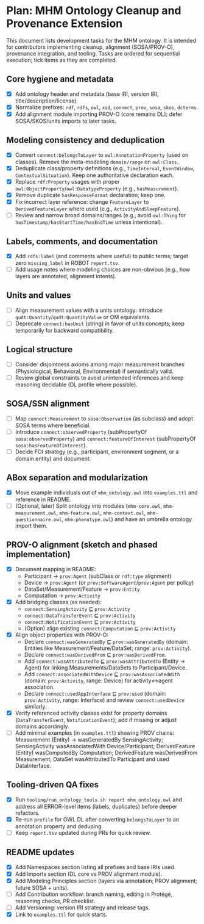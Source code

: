 # Plan: MHM Ontology Cleanup and Provenance Extension

This document lists development tasks for the MHM ontology. It is intended for contributors implementing cleanup, alignment (SOSA/PROV-O), provenance integration, and tooling. Tasks are ordered for sequential execution; tick items as they are completed.

## Core hygiene and metadata

- [x] Add ontology header and metadata (base IRI, version IRI, title/description/license).
- [x] Normalize prefixes: `rdf`, `rdfs`, `owl`, `xsd`, `connect`, `prov`, `sosa`, `skos`, `dcterms`.
- [x] Add alignment module importing PROV-O (core remains DL); defer SOSA/SKOS/units imports to later tasks.

## Modeling consistency and deduplication

- [x] Convert `connect:belongsToLayer` to `owl:AnnotationProperty` (used on classes). Remove the meta-modeling `domain/range` on `owl:Class`.
- [x] Deduplicate class/property definitions (e.g., `TimeInterval`, `EventWindow`, `ContextualSituation`). Keep one authoritative declaration each.
- [x] Replace `rdf:Property` usages with proper `owl:ObjectProperty`/`owl:DatatypeProperty` (e.g., `hasMeasurement`).
- [x] Remove duplicate `hasResponseFormat` declaration; keep one.
- [x] Fix incorrect layer reference: change `FeatureLayer` to `DerivedFeatureLayer` where used (e.g., `ActivityAndSleepFeature`).
- [ ] Review and narrow broad domains/ranges (e.g., avoid `owl:Thing` for `hasTimestamp/hasStartTime/hasEndTime` unless intentional).

## Labels, comments, and documentation

- [x] Add `rdfs:label` (and comments where useful) to public terms; target zero `missing_label` in ROBOT `report.tsv`.
- [ ] Add usage notes where modeling choices are non-obvious (e.g., how layers are annotated, alignment intents).

## Units and values

- [ ] Align measurement values with a units ontology: introduce `qudt:Quantity`/`qudt:QuantityValue` or OM equivalents.
- [ ] Deprecate `connect:hasUnit` (string) in favor of units concepts; keep temporarily for backward compatibility.

## Logical structure

- [ ] Consider disjointness axioms among major measurement branches (Physiological, Behavioral, Environmental) if semantically valid.
- [ ] Review global constraints to avoid unintended inferences and keep reasoning decidable (DL profile where possible).

## SOSA/SSN alignment

- [ ] Map `connect:Measurement` to `sosa:Observation` (as subclass) and adopt SOSA terms where beneficial.
- [ ] Introduce `connect:observedProperty` (subPropertyOf `sosa:observedProperty`) and `connect:featureOfInterest` (subPropertyOf `sosa:hasFeatureOfInterest`).
- [ ] Decide FOI strategy (e.g., participant, environment segment, or a domain entity) and document.

## ABox separation and modularization

- [x] Move example individuals out of `mhm_ontology.owl` into `examples.ttl` and reference in README.
- [ ] (Optional, later) Split ontology into modules (`mhm-core.owl`, `mhm-measurement.owl`, `mhm-feature.owl`, `mhm-context.owl`, `mhm-questionnaire.owl`, `mhm-phenotype.owl`) and have an umbrella ontology import them.

## PROV-O alignment (sketch and phased implementation)

- [x] Document mapping in README: 
  - Participant → `prov:Agent` (subClass or `rdf:type` alignment)
  - Device → `prov:Agent` (or `prov:SoftwareAgent`/`prov:Agent` per policy)
  - DataSet/Measurement/Feature → `prov:Entity`
  - Computation → `prov:Activity`
- [x] Add bridging classes (as needed): 
  - `connect:SensingActivity` ⊑ `prov:Activity`
  - `connect:DataTransferEvent` ⊑ `prov:Activity`
  - `connect:NotificationEvent` ⊑ `prov:Activity`
  - (Option) align existing `connect:Computation` ⊑ `prov:Activity`
- [x] Align object properties with PROV-O: 
  - Declare `connect:wasGeneratedBy` ⊑ `prov:wasGeneratedBy` (domain: Entities like Measurement/Feature/DataSet; range: `prov:Activity`).
  - Declare `connect:wasDerivedFrom` ⊑ `prov:wasDerivedFrom`.
  - Add `connect:wasAttributedTo` ⊑ `prov:wasAttributedTo` (Entity → Agent) for linking Measurements/DataSets to Participant/Device.
  - Add `connect:associatedWithDevice` ⊑ `prov:wasAssociatedWith` (domain: `prov:Activity`, range: Device) for activity↔agent association.
  - Declare `connect:usedAppInterface` ⊑ `prov:used` (domain: `prov:Activity`, range: Interface) and review `connect:usedDevice` similarly.
- [x] Verify referenced activity classes exist for property domains (`DataTransferEvent`, `NotificationEvent`); add if missing or adjust domains accordingly.
- [ ] Add minimal examples (in `examples.ttl`) showing PROV chains: Measurement (Entity) → wasGeneratedBy SensingActivity; SensingActivity wasAssociatedWith Device/Participant; DerivedFeature (Entity) wasComputedBy Computation; DerivedFeature wasDerivedFrom Measurement; DataSet wasAttributedTo Participant and used DataInterface.

## Tooling-driven QA fixes

- [x] Run `tooling/run_ontology_tools.sh report mhm_ontology.owl` and address all ERROR-level items (labels, duplicates) before deeper refactors.
- [x] Re-run `profile` for OWL DL after converting `belongsToLayer` to an annotation property and deduping.
- [ ] Keep `report.tsv` updated during PRs for quick review.

## README updates

- [x] Add Namespaces section listing all prefixes and base IRIs used.
- [x] Add Imports section (DL core vs PROV alignment module).
- [x] Add Modeling Principles section (layers via annotation; PROV alignment; future SOSA + units).
- [ ] Add Contribution workflow: branch naming, editing in Protégé, reasoning checks, PR checklist.
- [ ] Add Versioning: version IRI strategy and release tags.
- [x] Link to `examples.ttl` for quick starts.
